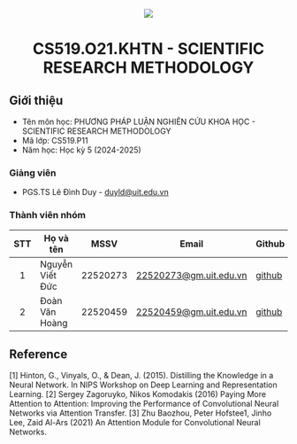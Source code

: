 <p align="center">
  <a href="https://www.uit.edu.vn/"><img src="https://www.uit.edu.vn/sites/vi/files/banner.png"></a>
<h1 align="center"><b>CS519.O21.KHTN - SCIENTIFIC RESEARCH METHODOLOGY</b></h1>

## Giới thiệu
* Tên môn học: PHƯƠNG PHÁP LUẬN NGHIÊN CỨU KHOA HỌC - SCIENTIFIC RESEARCH METHODOLOGY
* Mã lớp: CS519.P11
* Năm học: Học kỳ 5 (2024-2025)

### Giảng viên
* PGS.TS Lê Đình Duy - duyld@uit.edu.vn

### Thành viên nhóm

| STT | Họ và tên | MSSV | Email | Github |
| :---: | --- | --- | --- | --- |
| 1 | Nguyễn Viết Đức | 22520273 | 22520273@gm.uit.edu.vn | [github]() |
| 2 | Đoàn Văn Hoàng | 22520459 | 22520459@gm.uit.edu.vn | [github](https://github.com/dangchoigame) |


## Reference
[1] Hinton, G., Vinyals, O., & Dean, J. (2015). Distilling the Knowledge in a Neural Network. In NIPS Workshop on Deep Learning and Representation Learning.
[2] Sergey Zagoruyko, Nikos Komodakis (2016) Paying More Attention to Attention: Improving the Performance of Convolutional Neural Networks via Attention Transfer.
[3] Zhu Baozhou, Peter Hofstee1, Jinho Lee, Zaid Al-Ars (2021)  An Attention Module for Convolutional Neural Networks.
